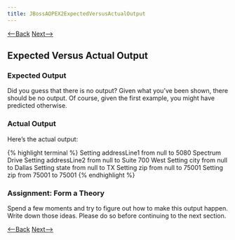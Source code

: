 ```yaml
---
title: JBossAOPEX2ExpectedVersusActualOutput
---
```

[<--Back](JBoss_AOP_Example_2) [Next-->](JBossAOPEX2Possibilities)

## Expected Versus Actual Output

### Expected Output
Did you guess that there is no output? Given what you’ve been shown, there should be no output. Of course, given the first example, you might have predicted otherwise.
### Actual Output
Here’s the actual output:

{% highlight terminal %}
Setting addressLine1 from null to 5080 Spectrum Drive
Setting addressLine2 from null to Suite 700 West
Setting city from null to Dallas
Setting state from null to TX
Setting zip from null to 75001
Setting zip from 75001 to 75001
{% endhighlight %}
### Assignment: Form a Theory
Spend a few moments and try to figure out how to make this output happen. Write down those ideas. Please do so before continuing to the next section.

[<--Back](JBoss_AOP_Example_2) [Next-->](JBossAOPEX2Possibilities)
